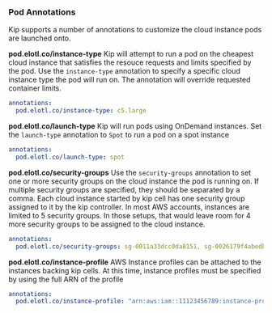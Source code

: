 ### Pod Annotations

Kip supports a number of annotations to customize the cloud instance pods are launched onto.

**pod.elotl.co/instance-type**
Kip will attempt to run a pod on the cheapest cloud instance that satisfies the resouce requests and limits specified by the pod.  Use the `instance-type` annotation to specify a specific cloud instance type the pod will run on.  The annotation will override requested container limits.

```yaml
annotations:
  pod.elotl.co/instance-type: c5.large
```

**pod.elotl.co/launch-type**
Kip will run pods using OnDemand instances.  Set the `launch-type` annotation to `Spot` to run a pod on a spot instance

```yaml
annotations:
  pod.elotl.co/launch-type: spot
```

**pod.elotl.co/security-groups**
Use the `security-groups` annotation to set one or more security groups on the cloud instance the pod is running on.  If multiple security groups are specified, they should be separated by a comma.  Each cloud instance started by kip cell has one security group assigned to it by the kip controller.  In most AWS accounts, instances are limited to 5 security groups.  In those setups, that would leave room for 4 more security groups to be assigned to the cloud instance.

```yaml
annotations:
  pod.elotl.co/security-groups: sg-0011a33dcc0da8151, sg-0026179f4abedb34a
```

**pod.elotl.co/instance-profile**
AWS Instance profiles can be attached to the instances backing kip cells.  At this time, instance profiles must be specified by using the full ARN of the profile

```yaml
annotations:
  pod.elotl.co/instance-profile: "arn:aws:iam::11123456789:instance-profile/kip-s3-full-access-role"
```